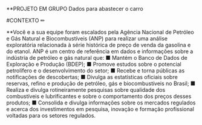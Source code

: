 **PROJETO EM GRUPO Dados para abastecer o carro


#CONTEXTO ✏

**Você e a sua equipe foram escalados pela Agência Nacional de Petróleo e Gás Natural e
Biocombustíveis (ANP) para realizar uma análise exploratória relacionada à série
histórica de preço de venda da gasolina e do etanol. ANP é um centro de referência
em dados e informações sobre a indústria de petróleo e gás natural que:
■ Mantém o Banco de Dados de Exploração e Produção (BDEP);
■ Promove estudos sobre o potencial petrolífero e o desenvolvimento do setor;
■ Recebe e torna públicas as notificações de descobertas;
■ Divulga as estatísticas oficiais sobre reservas, refino e produção de petróleo, gás e
biocombustíveis no Brasil;
■ Realiza e divulga rotineiramente pesquisas sobre qualidade dos combustíveis e
lubrificantes e sobre o comportamento dos preços desses produtos;
■ Consolida e divulga informações sobre os mercados regulados e acerca dos
investimentos em pesquisa, inovação e formação profissional voltadas para os
setores regulados. 
